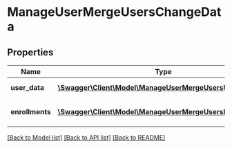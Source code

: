 # ManageUserMergeUsersChangeData

## Properties
Name | Type | Description | Notes
------------ | ------------- | ------------- | -------------
**user_data** | [**\Swagger\Client\Model\ManageUserMergeUsersUserData**](ManageUserMergeUsersUserData.md) | Changed user data | [optional] 
**enrollments** | [**\Swagger\Client\Model\ManageUserMergeUsersEnrollments[]**](ManageUserMergeUsersEnrollments.md) | Changed user enrollments | [optional] 

[[Back to Model list]](../README.md#documentation-for-models) [[Back to API list]](../README.md#documentation-for-api-endpoints) [[Back to README]](../README.md)



